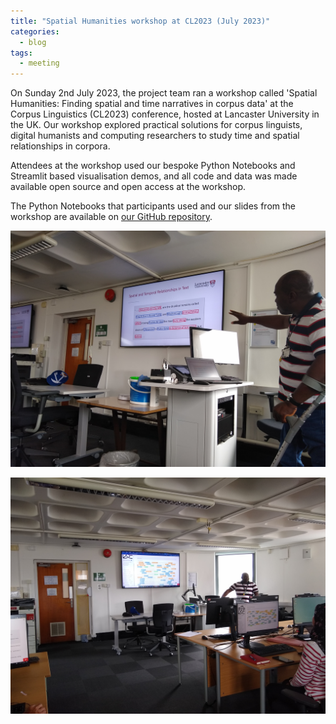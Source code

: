 ```yaml
---
title: "Spatial Humanities workshop at CL2023 (July 2023)"
categories:
  - blog
tags:
  - meeting
---
```


On Sunday 2nd July 2023, the project team ran a workshop called 'Spatial Humanities: Finding spatial and time narratives in corpus data'
at the Corpus Linguistics (CL2023) conference, hosted at Lancaster University in the UK. 
Our workshop explored practical solutions for corpus linguists, digital humanists and computing researchers to study time and spatial relationships in corpora.

Attendees at the workshop used our bespoke Python Notebooks and Streamlit based visualisation demos, and all code and data was made
available open source and open access at the workshop. 

The Python Notebooks that participants used and our slides from the workshop are available on 
[our GitHub repository](https://github.com/SpaceTimeNarratives/demo). 

![Ignatius explaining spatial and temporal relationships in text](/assets/images/CL2023_workshop_1.jpg)

![Workshop participants using our web based notebooks and Streamlit demo](/assets/images/CL2023_workshop_2.jpg)
